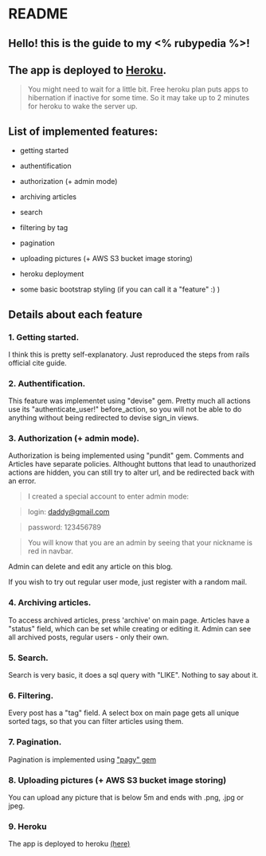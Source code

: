 # README

## Hello! this is the guide to my <% rubypedia %>!

## The app is deployed to [Heroku](https://rubypediaapp.herokuapp.com/?).
> You might need to wait for a little bit. Free heroku plan puts apps to hibernation if inactive for some time. So it may take up to 2 minutes for heroku to wake the server up.

## List of implemented features:

* getting started

* authentification

* authorization (+ admin mode)

* archiving articles

* search

* filtering by tag

* pagination

* uploading pictures (+ AWS S3 bucket image storing)

* heroku deployment

* some basic bootstrap styling (if you can call it a "feature" :) ) 
## Details about each feature

### 1. Getting started.

I think this is pretty self-explanatory. Just reproduced the steps from rails official cite guide.

### 2. Authentification.

This feature was implementet using "devise" gem. Pretty much all actions use its "authenticate_user!" before_action, so you will not be able to do anything without being redirected to devise sign_in views.

### 3. Authorization (+ admin mode).

Authorization is being implemented using "pundit" gem. Comments and Articles have separate policies. Althought buttons that lead to unauthorized actions are hidden, you can still try to alter url, and be redirected back with an error.

> I created a special account to enter admin mode:

> login: daddy@gmail.com

> password: 123456789

> You will know that you are an admin by seeing that your nickname is red in navbar.

Admin can delete and edit any article on this blog.

If you wish to try out regular user mode, just register with a random mail.

### 4. Archiving articles.

To access archived articles, press 'archive' on main page. Articles have a "status" field, which can be set while creating or editing it. Admin can see all archived posts, regular users - only their own.

### 5. Search.

Search is very basic, it does a sql query with "LIKE". Nothing to say about it.

### 6. Filtering.

Every post has a "tag" field. A select box on main page gets all unique sorted tags, so that you can filter articles using them.

### 7. Pagination.

Pagination is implemented using ["pagy" gem](https://github.com/ddnexus/pagy)

### 8. Uploading pictures (+ AWS S3 bucket image storing)

You can upload any picture that is below 5m and ends with .png, .jpg or jpeg.

### 9. Heroku

The app is deployed to heroku [(here)](https://rubypediaapp.herokuapp.com/)

